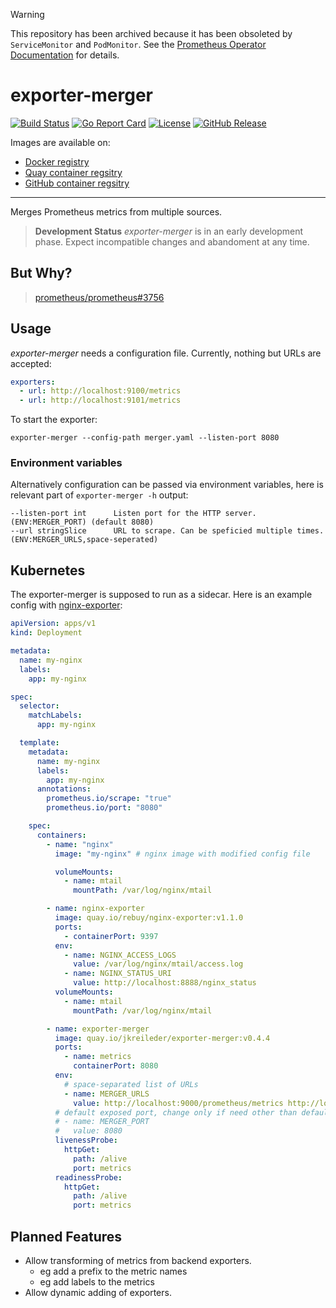 > [!WARNING]
> This repository has been archived because it has been obsoleted by `ServiceMonitor` and `PodMonitor`. See the [Prometheus Operator Documentation](https://github.com/prometheus-operator/prometheus-operator/blob/main/Documentation/api.md) for details.


# exporter-merger

[![Build Status](https://github.com/jkreileder/exporter-merger/workflows/build/badge.svg)](https://github.com/jkreileder/exporter-merger/actions?query=workflow%3Abuild)
[![Go Report Card](https://goreportcard.com/badge/github.com/jkreileder/exporter-merger)](https://goreportcard.com/report/github.com/jkreileder/exporter-merger)
[![License](https://img.shields.io/github/license/jkreileder/exporter-merger.svg)](LICENSE)
[![GitHub Release](https://img.shields.io/github/release/jkreileder/exporter-merger.svg)](https://github.com/jkreileder/exporter-merger/releases/latest)

Images are available on:

* [Docker registry](https://hub.docker.com/r/jkreileder/exporter-merger)
* [Quay container regsitry](https://quay.io/repository/jkreileder/exporter-merger)
* [GitHub container regsitry](https://github.com/jkreileder/exporter-merger/pkgs/container/exporter-merger)

---

Merges Prometheus metrics from multiple sources.

> **Development Status** *exporter-merger* is in an early development phase.
> Expect incompatible changes and abandoment at any time.

## But Why?

> [prometheus/prometheus#3756](https://github.com/prometheus/prometheus/issues/3756)

## Usage

*exporter-merger* needs a configuration file. Currently, nothing but URLs are accepted:

```yaml
exporters:
  - url: http://localhost:9100/metrics
  - url: http://localhost:9101/metrics
```

To start the exporter:

```shell
exporter-merger --config-path merger.yaml --listen-port 8080
```

### Environment variables

Alternatively configuration can be passed via environment variables, here is relevant part of `exporter-merger -h` output:

```text
--listen-port int      Listen port for the HTTP server. (ENV:MERGER_PORT) (default 8080)
--url stringSlice      URL to scrape. Can be speficied multiple times. (ENV:MERGER_URLS,space-seperated)
```

## Kubernetes

The exporter-merger is supposed to run as a sidecar. Here is an example config with [nginx-exporter](https://github.com/rebuy-de/nginx-exporter):

```yaml
apiVersion: apps/v1
kind: Deployment

metadata:
  name: my-nginx
  labels:
    app: my-nginx

spec:
  selector:
    matchLabels:
      app: my-nginx

  template:
    metadata:
      name: my-nginx
      labels:
        app: my-nginx
      annotations:
        prometheus.io/scrape: "true"
        prometheus.io/port: "8080"

    spec:
      containers:
        - name: "nginx"
          image: "my-nginx" # nginx image with modified config file

          volumeMounts:
            - name: mtail
              mountPath: /var/log/nginx/mtail

        - name: nginx-exporter
          image: quay.io/rebuy/nginx-exporter:v1.1.0
          ports:
            - containerPort: 9397
          env:
            - name: NGINX_ACCESS_LOGS
              value: /var/log/nginx/mtail/access.log
            - name: NGINX_STATUS_URI
              value: http://localhost:8888/nginx_status
          volumeMounts:
            - name: mtail
              mountPath: /var/log/nginx/mtail

        - name: exporter-merger
          image: quay.io/jkreileder/exporter-merger:v0.4.4
          ports:
            - name: metrics
              containerPort: 8080
          env:
            # space-separated list of URLs
            - name: MERGER_URLS
              value: http://localhost:9000/prometheus/metrics http://localhost:9397/metrics
          # default exposed port, change only if need other than default 8080
          # - name: MERGER_PORT
          #   value: 8080
          livenessProbe:
            httpGet:
              path: /alive
              port: metrics
          readinessProbe:
            httpGet:
              path: /alive
              port: metrics
```

## Planned Features

* Allow transforming of metrics from backend exporters.
  * eg add a prefix to the metric names
  * eg add labels to the metrics
* Allow dynamic adding of exporters.
